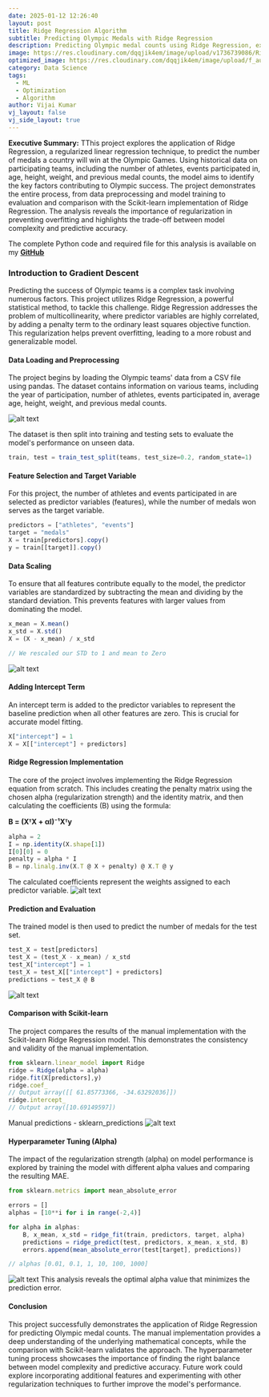 ```yaml
---
date: 2025-01-12 12:26:40
layout: post
title: Ridge Regression Algorithm
subtitle: Predicting Olympic Medals with Ridge Regression
description: Predicting Olympic medal counts using Ridge Regression, exploring data analysis and regularization techniques.
image: https://res.cloudinary.com/dqqjik4em/image/upload/v1736739086/Ridge-Regression.png
optimized_image: https://res.cloudinary.com/dqqjik4em/image/upload/f_auto,q_auto/Ridge-Regression
category: Data Science
tags:
  - ML
  - Optimization
  - Algorithm
author: Vijai Kumar
vj_layout: false
vj_side_layout: true
---
```


**Executive Summary:** TThis project explores the application of Ridge Regression, a regularized linear regression technique, to predict the number of medals a country will win at the Olympic Games. Using historical data on participating teams, including the number of athletes, events participated in, age, height, weight, and previous medal counts, the model aims to identify the key factors contributing to Olympic success. The project demonstrates the entire process, from data preprocessing and model training to evaluation and comparison with the Scikit-learn implementation of Ridge Regression. The analysis reveals the importance of regularization in preventing overfitting and highlights the trade-off between model complexity and predictive accuracy.

The complete Python code and required file for this analysis is available on my <b><a href="https://github.com/VijaikumarSVK/Ridge-Regression">GitHub</a></b>

### Introduction to Gradient Descent
Predicting the success of Olympic teams is a complex task involving numerous factors. This project utilizes Ridge Regression, a powerful statistical method, to tackle this challenge. Ridge Regression addresses the problem of multicollinearity, where predictor variables are highly correlated, by adding a penalty term to the ordinary least squares objective function. This regularization helps prevent overfitting, leading to a more robust and generalizable model.

#### Data Loading and Preprocessing
The project begins by loading the Olympic teams' data from a CSV file using pandas. The dataset contains information on various teams, including the year of participation, number of athletes, events participated in, average age, height, weight, and previous medal counts.

![alt text](https://res.cloudinary.com/dqqjik4em/image/upload/v1736739873/olympic_data.png)

The dataset is then split into training and testing sets to evaluate the model's performance on unseen data.

```js
train, test = train_test_split(teams, test_size=0.2, random_state=1)
```

#### Feature Selection and Target Variable
For this project, the number of athletes and events participated in are selected as predictor variables (features), while the number of medals won serves as the target variable.

```js
predictors = ["athletes", "events"]
target = "medals"
X = train[predictors].copy()
y = train[[target]].copy()
```
#### Data Scaling
To ensure that all features contribute equally to the model, the predictor variables are standardized by subtracting the mean and dividing by the standard deviation. This prevents features with larger values from dominating the model.
```js
x_mean = X.mean()
x_std = X.std()
X = (X - x_mean) / x_std

// We rescaled our STD to 1 and mean to Zero
```
![alt text](https://res.cloudinary.com/dqqjik4em/image/upload/v1736740203/Ridge_scaled_data.png)

#### Adding Intercept Term
An intercept term is added to the predictor variables to represent the baseline prediction when all other features are zero. This is crucial for accurate model fitting.
```js
X["intercept"] = 1
X = X[["intercept"] + predictors]
```

#### Ridge Regression Implementation
The core of the project involves implementing the Ridge Regression equation from scratch. This includes creating the penalty matrix using the chosen alpha (regularization strength) and the identity matrix, and then calculating the coefficients (B) using the formula:

**B = (XᵀX + αI)⁻¹Xᵀy**

```js
alpha = 2
I = np.identity(X.shape[1])
I[0][0] = 0
penalty = alpha * I
B = np.linalg.inv(X.T @ X + penalty) @ X.T @ y
```

The calculated coefficients represent the weights assigned to each predictor variable.
![alt text](https://res.cloudinary.com/dqqjik4em/image/upload/v1736740780/manual_ridge.png)

#### Prediction and Evaluation

The trained model is then used to predict the number of medals for the test set.

```js
test_X = test[predictors]
test_X = (test_X - x_mean) / x_std
test_X["intercept"] = 1
test_X = test_X[["intercept"] + predictors]
predictions = test_X @ B
```
![alt text](https://res.cloudinary.com/dqqjik4em/image/upload/v1736740959/Ridge_manual_predictions.png)

#### Comparison with Scikit-learn
The project compares the results of the manual implementation with the Scikit-learn Ridge Regression model. This demonstrates the consistency and validity of the manual implementation.

```js
from sklearn.linear_model import Ridge
ridge = Ridge(alpha = alpha)
ridge.fit(X[predictors],y)
ridge.coef_
// Output array([[ 61.85773366, -34.63292036]])
ridge.intercept_
// Output array([10.69149597])
```

Manual predictions - sklearn_predictions
![alt text](https://res.cloudinary.com/dqqjik4em/image/upload/v1736744369/manual_sklearn_comparison_ridge.png)


#### Hyperparameter Tuning (Alpha)
The impact of the regularization strength (alpha) on model performance is explored by training the model with different alpha values and comparing the resulting MAE.

```js
from sklearn.metrics import mean_absolute_error

errors = []
alphas = [10**i for i in range(-2,4)]

for alpha in alphas:
    B, x_mean, x_std = ridge_fit(train, predictors, target, alpha)
    predictions = ridge_predict(test, predictors, x_mean, x_std, B)
    errors.append(mean_absolute_error(test[target], predictions))

// alphas [0.01, 0.1, 1, 10, 100, 1000]
```

![alt text](https://res.cloudinary.com/dqqjik4em/image/upload/v1736744602/ridge_errors.png)
This analysis reveals the optimal alpha value that minimizes the prediction error.

#### Conclusion
This project successfully demonstrates the application of Ridge Regression for predicting Olympic medal counts. The manual implementation provides a deep understanding of the underlying mathematical concepts, while the comparison with Scikit-learn validates the approach. The hyperparameter tuning process showcases the importance of finding the right balance between model complexity and predictive accuracy. Future work could explore incorporating additional features and experimenting with other regularization techniques to further improve the model's performance.
